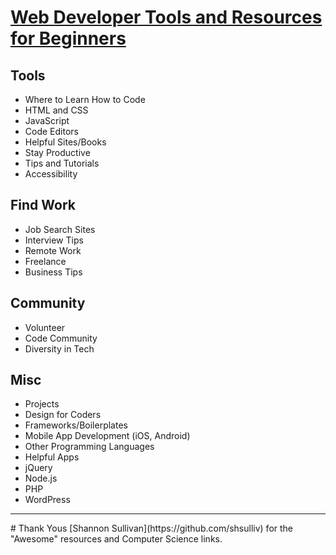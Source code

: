 # [Web Developer Tools and Resources for Beginners](https://mguery.github.io/web-dev/)

## Tools
* Where to Learn How to Code
* HTML and CSS
* JavaScript
* Code Editors
* Helpful Sites/Books
* Stay Productive
* Tips and Tutorials
* Accessibility


## Find Work
* Job Search Sites
* Interview Tips
* Remote Work
* Freelance
* Business Tips

## Community
* Volunteer
* Code Community
* Diversity in Tech

## Misc
* Projects
* Design for Coders
* Frameworks/Boilerplates
* Mobile App Development (iOS, Android)
* Other Programming Languages
* Helpful Apps
* jQuery
* Node.js
* PHP
* WordPress

<hr>
# Thank Yous
[Shannon Sullivan](https://github.com/shsulliv) for the "Awesome" resources and Computer Science links.
